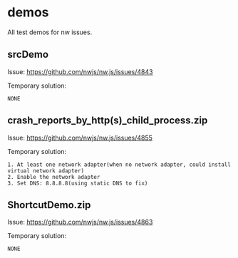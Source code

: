 # demos
All test demos for nw issues.

## srcDemo

Issue:
https://github.com/nwjs/nw.js/issues/4843

Temporary solution:
```
NONE
```

## crash_reports_by_http(s)_child_process.zip

Issue:
https://github.com/nwjs/nw.js/issues/4855

Temporary solution:
```
1. At least one network adapter(when no network adapter, could install virtual network adapter)
2. Enable the network adapter
3. Set DNS: 8.8.8.8(using static DNS to fix)
```

## ShortcutDemo.zip

Issue:
https://github.com/nwjs/nw.js/issues/4863

Temporary solution:
```
NONE
```
